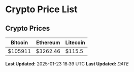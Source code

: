# Crypto Price List

## Crypto Prices
| Bitcoin | Ethereum | Litecoin |
| ------- | -------- | -------- |
| $105911 | $3262.46 | $115.5 |
**Last Updated:** 2025-01-23 18:39 UTC
**Last Updated:** $DATE$
